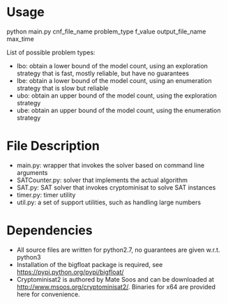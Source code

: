 # Usage
python main.py cnf_file_name problem_type f_value output_file_name max_time

List of possible problem types:
 * lbo: obtain a lower bound of the model count, using an exploration strategy that is fast, mostly reliable, but have no guarantees
 * lbe: obtain a lower bound of the model count, using an enumeration strategy that is slow but reliable
 * ubo: obtain an upper bound of the model count, using the exploration strategy
 * ube: obtain an upper bound of the model count, using the enumeration strategy

# File Description
 * main.py: wrapper that invokes the solver based on command line arguments
 * SATCounter.py: solver that implements the actual algorithm
 * SAT.py: SAT solver that invokes cryptominisat to solve SAT instances
 * timer.py: timer utility 
 * util.py: a set of support utilities, such as handling large numbers

# Dependencies
 * All source files are written for python2.7, no guarantees are given w.r.t. python3
 * Installation of the bigfloat package is required, see https://pypi.python.org/pypi/bigfloat/
 * Cryptominisat2 is authored by Mate Soos and can be downloaded at http://www.msoos.org/cryptominisat2/. Binaries for x64 are provided here for convenience.